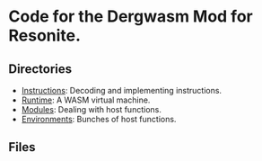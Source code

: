 # Code for the Dergwasm Mod for Resonite.

## Directories

* [Instructions](Instructions/README.md): Decoding and implementing instructions.
* [Runtime](Runtime/README.md): A WASM virtual machine.
* [Modules](Modules/README.md): Dealing with host functions.
* [Environments](Environments/README.md): Bunches of host functions.

## Files
